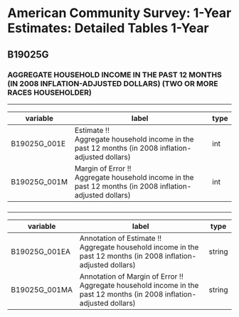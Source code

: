 # American Community Survey: 1-Year Estimates: Detailed Tables 1-Year

## B19025G

### AGGREGATE HOUSEHOLD INCOME IN THE PAST 12 MONTHS (IN 2008 INFLATION-ADJUSTED DOLLARS) (TWO OR MORE RACES HOUSEHOLDER)

___

| variable | label | type |
| ----- | ----- | ----- |
| B19025G_001E | Estimate !!<br>Aggregate household income in the past 12 months (in 2008 inflation-adjusted dollars) | int |
| B19025G_001M | Margin of Error !!<br>Aggregate household income in the past 12 months (in 2008 inflation-adjusted dollars) | int |
### 

___

| variable | label | type |
| ----- | ----- | ----- |
| B19025G_001EA | Annotation of Estimate !!<br>Aggregate household income in the past 12 months (in 2008 inflation-adjusted dollars) | string |
| B19025G_001MA | Annotation of Margin of Error !!<br>Aggregate household income in the past 12 months (in 2008 inflation-adjusted dollars) | string |


